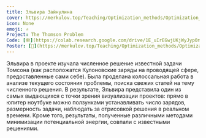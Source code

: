```yaml
---
title: Эльвира Зайнулина
cover: https://merkulov.top/Teaching/Optimization_methods/Optimization_methods_____/Лучшие_проекты_по_оптимизации_2018/Эльвира_Зайнулина/zainulina.jpeg
icon: None
emoji: ⭐
Project: The Thomson Problem
Code: [🕸](https://colab.research.google.com/drive/1E_uIrEGwjUKjWyJyp0niwKqkknDIZTon)
Poster: [📎](https://merkulov.top/Teaching/Optimization_methods/Optimization_methods_____/Лучшие_проекты_по_оптимизации_2018/Эльвира_Зайнулина/zainulina_poster.pdf)
---
```


Эльвира в проекте изучала численное решение известной задачи Томсона (как расположатся Кулоновские заряды на проводящей сфере, предоставленные сами себе). Была проделана колоссальная работа в анализе текущего состояния проблемы, поиска свежих статей на тему численного решения. В результате, Эльвира представила один из самых выдающихся с точки зрения визуализации проектов: прямо в юпитер ноутбуке можно ползунками устанавливать число зарядов, размерность задачи, наблюдать за отрисовкой решения в реальном времени. Кроме того, результаты, полученные различными методами минимизации потенциальной энергии, совпали с известными решениями.
